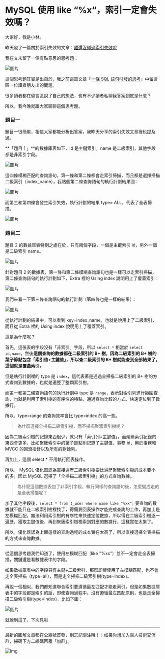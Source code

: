 # MySQL 使用 like “%x“，索引一定會失效嗎？ 



大家好，我是小林。

昨天發了一篇關於索引失效的文章：[誰還沒碰過索引失效呢](http://mp.weixin.qq.com/s?__biz=MzUxODAzNDg4NQ==&mid=2247503394&idx=1&sn=6e5b7b2c9bd9002a4b2dfa69273069b3&chksm=f98d8a88cefa039e726f1196ba14210ddbe49b5fcbb6da620778a7497fa25404433ef0b76268&scene=21#wechat_redirect)

我在文末留了一個有點意思的思考題：

![圖片](https://img-blog.csdnimg.cn/img_convert/c3e14ca7c5581a84820f7a9d647d4d14.png)



這個思考題其實是出自於，我之前這篇文章「[一條 SQL 語句引發的思考](http://mp.weixin.qq.com/s?__biz=MzUxODAzNDg4NQ==&mid=2247495686&idx=2&sn=dfa18870d8cd2f430f893d402b9f4e54&chksm=f98db4accefa3dba680c1b343700ef87d184c45d4d7739bb0263cece3c1b21d0ca5f875736f6&scene=21#wechat_redirect)」中留言區一位讀者朋友出的問題。

很多讀者都在留言區說了自己的想法，也有不少讀者私聊我答案到底是什麼？

所以，我今晚就跟大家聊聊這個思考題。

### 題目一 

題目一很簡單，相信大家都能分析出答案，我昨天分享的索引失效文章裡也提及過。

**「題目 1 」**的數據庫表如下，id 是主鍵索引，name 是二級索引，其他字段都是非索引字段。

![圖片](https://img-blog.csdnimg.cn/img_convert/f46694a7f2c91443b616eadf8526c09a.png)

這四條模糊匹配的查詢語句，第一條和第二條都會走索引掃描，而且都是選擇掃描二級索引（index_name），我貼個第二條查詢語句的執行計劃結果圖：

![圖片](https://img-blog.csdnimg.cn/img_convert/febffda129751df080f734c1fc7980f1.png)



而第三和第四條會發生索引失效，執行計劃的結果 type= ALL，代表了全表掃描。

![圖片](https://img-blog.csdnimg.cn/img_convert/52952f616b03318e196b6e1207b888ad.png)



### 題目二

題目 2 的數據庫表特別之處在於，只有兩個字段，一個是主鍵索引 id，另外一個是二級索引 name。

![圖片](https://img-blog.csdnimg.cn/img_convert/a80a15eb8cd65eec777908282e04be2a.png)

針對題目 2 的數據表，第一條和第二條模糊查詢語句也是一樣可以走索引掃描，第二條查詢語句的執行計劃如下，Extra 裡的 Using index 說明用上了覆蓋索引：

![圖片](https://img-blog.csdnimg.cn/img_convert/d250a6ba3068ef41da9039974dad206a.png)

我們來看一下第三條查詢語句的執行計劃（第四條也是一樣的結果）：

![圖片](https://img-blog.csdnimg.cn/img_convert/948ac3e63c36a93101860e7da11ddc42.png)

從執行計劃的結果中，可以看到 key=index_name，也就是說用上了二級索引，而且從 Extra 裡的 Using index 說明用上了覆蓋索引。

這是為什麼呢？

首先，這張表的字段沒有「非索引」字段，所以 `select *` 相當於 `select id,name`，然後**這個查詢的數據都在二級索引的 B+ 樹，因為二級索引的 B+ 樹的葉子節點包含「索引值+主鍵值」，所以查二級索引的 B+ 樹就能查到全部結果了，這個就是覆蓋索引。**

但是執行計劃裡的 type 是 `index`，這代表著是通過全掃描二級索引的 B+ 樹的方式查詢到數據的，也就是遍歷了整顆索引樹。

而第一和第二條查詢語句的執行計劃中 type 是 `range`，表示對索引列進行範圍查詢，也就是利用了索引樹的有序性的特點，通過查詢比較的方式，快速定位到了數據行。

所以，type=range 的查詢效率會比 type=index 的高一些。

> 為什麼選擇全掃描二級索引樹，而不掃描聚簇索引樹呢？

因為二級索引樹的記錄東西很少，就只有「索引列+主鍵值」，而聚簇索引記錄的東西會更多，比如聚簇索引中的葉子節點則記錄了主鍵值、事務 id、用於事務和 MVCC 的回滾指針以及所有的剩餘列。

再加上，這個 select * 不用執行回表操作。

所以， MySQL 優化器認為直接遍歷二級索引樹要比遍歷聚簇索引樹的成本要小的多，因此 MySQL 選擇了「全掃描二級索引樹」的方式查詢數據。

> 為什麼這個數據表加了非索引字段，執行同樣的查詢語句後，怎麼變成走的是全表掃描呢？

加了其他字段後，`select * from t_user where name like "%xx";` 要查詢的數據就不能只在二級索引樹裡找了，得需要回表操作才能完成查詢的工作，再加上是左模糊匹配，無法利用索引樹的有序性來快速定位數據，所以得在二級索引樹逐一遍歷，獲取主鍵值後，再到聚簇索引樹檢索到對應的數據行，這樣實在太累了。

所以，優化器認為上面這樣的查詢過程的成本實在太高了，所以直接選擇全表掃描的方式來查詢數據。

------

從這個思考題我們知道了，使用左模糊匹配（like "%xx"）並不一定會走全表掃描，關鍵還是看數據表中的字段。

如果數據庫表中的字段只有主鍵+二級索引，那麼即使使用了左模糊匹配，也不會走全表掃描（type=all），而是走全掃描二級索引樹(type=index)。

再說一個相似，我們都知道聯合索引要遵循最左匹配才能走索引，但是如果數據庫表中的字段都是索引的話，即使查詢過程中，沒有遵循最左匹配原則，也是走全掃描二級索引樹(type=index)，比如下圖：

![圖片](https://img-blog.csdnimg.cn/img_convert/35d04bff09bb638727245c7f9aa95b5c.png)

就說到這了，下次見啦

----

最新的圖解文章都在公眾號首發，別忘記關注哦！！如果你想加入百人技術交流群，掃碼下方二維碼回覆「加群」。

![img](https://cdn.xiaolincoding.com/gh/xiaolincoder/ImageHost3@main/%E5%85%B6%E4%BB%96/%E5%85%AC%E4%BC%97%E5%8F%B7%E4%BB%8B%E7%BB%8D.png)